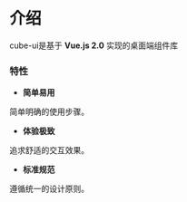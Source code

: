 # 介绍
cube-ui是基于 <b>Vue.js 2.0</b> 实现的桌面端组件库
### 特性
* <b>简单易用</b>

简单明确的使用步骤。

* <b>体验极致</b>

追求舒适的交互效果。
* <b>标准规范</b>

遵循统一的设计原则。
